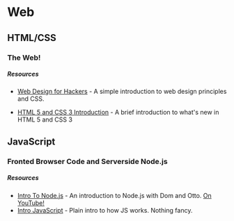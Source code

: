 # Web

## HTML/CSS

### The Web! 

##### Resources

- [Web Design for Hackers](http://slid.es/ottosipe/web) - A simple introduction to web design principles and CSS.

- [HTML 5 and CSS 3 Introduction](https://docs.google.com/presentation/d/1fcb6DakG7cQxjP-KxobiLKiaUjEaLsOAOwidGyH4ZbA/pub?start=false&loop=false&delayms=3000) - A brief introduction to what's new in HTML 5 and CSS 3

## JavaScript

### Fronted Browser Code and Serverside Node.js

##### Resources

- [Intro To Node.js](https://github.com/michiganhackers/node-intro) - An introduction to Node.js with Dom and Otto. [On YouTube!](http://www.youtube.com/watch?v=enu3rh5FJPQ)
- [Intro JavaScript](https://github.com/michiganhackers/javascript-talk) - Plain intro to how JS works. Nothing fancy.


